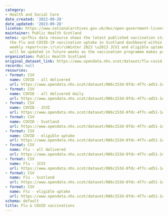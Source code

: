 ```yaml
---
category:
- Health and Social Care
date_created: '2022-09-28'
date_updated: '2023-09-28'
license: https://www.nationalarchives.gov.uk/doc/open-government-licence/version/3/
maintainer: Public Health Scotland
notes: <p>This data resource shows the latest published vaccination statistics from
  the Flu and COVID-19 vaccination uptake in Scotland dashboard within <a href="https://publichealthscotland.scot/publications/show-all-releases?id=102486">the
  weekly report</a>.\r\n\r\nWinter 2023 \u2013 JCVI and eligible uptake resources
  will be updated in future weeks as the vaccination programme makes progress.</p>
organization: Public Health Scotland
original_dataset_link: https://www.opendata.nhs.scot/dataset/flu-covid-vaccinations
records: null
resources:
- format: CSV
  name: COVID - all delivered
  url: https://www.opendata.nhs.scot/dataset/086c153d-0fdc-4f7c-ad51-1e856c094a0e/resource/2c11d860-efbc-4ce7-8740-20bdd10f62ef/download/weekly_covid_all_delivered_vacc_scot_20230928.csv
- format: CSV
  name: COVID - all delivered daily
  url: https://www.opendata.nhs.scot/dataset/086c153d-0fdc-4f7c-ad51-1e856c094a0e/resource/39c57ad5-158d-4405-80d0-ca3730b6fd8c/download/daily_covid_all_delivered_vacc_scot_20230406.csv
- format: CSV
  name: COVID - JCVI
  url: https://www.opendata.nhs.scot/dataset/086c153d-0fdc-4f7c-ad51-1e856c094a0e/resource/32e88ef9-8d36-4ec9-a43b-e014bed93599/download/weekly_covid_vacc_jcvi_20230706.csv
- format: CSV
  name: COVID - Scotland
  url: https://www.opendata.nhs.scot/dataset/086c153d-0fdc-4f7c-ad51-1e856c094a0e/resource/6978457e-f619-491c-885d-f60e90e81cbd/download/weekly_covid_vacc_scot_20230928.csv
- format: CSV
  name: COVID - eligible uptake
  url: https://www.opendata.nhs.scot/dataset/086c153d-0fdc-4f7c-ad51-1e856c094a0e/resource/831b8008-7635-4774-8bf1-495985965546/download/weekly_covid_vacc_eligible_uptake_hb_20230706.csv
- format: CSV
  name: Flu - all delivered
  url: https://www.opendata.nhs.scot/dataset/086c153d-0fdc-4f7c-ad51-1e856c094a0e/resource/dcf1b618-e42f-4020-b8ea-e4255bf7d8c1/download/weekly_flu_all_delivered_vacc_scot_20230928.csv
- format: CSV
  name: Flu - JCVI
  url: https://www.opendata.nhs.scot/dataset/086c153d-0fdc-4f7c-ad51-1e856c094a0e/resource/ccb8a2a6-4124-4bb9-9efb-e8e17a36322b/download/weekly_flu_vacc_jcvi_20230406.csv
- format: CSV
  name: Flu - Scotland
  url: https://www.opendata.nhs.scot/dataset/086c153d-0fdc-4f7c-ad51-1e856c094a0e/resource/85d57884-b4a9-4104-bcc7-6eae5a4310b8/download/weekly_flu_vacc_scot_20230928.csv
- format: CSV
  name: Flu - eligible uptake
  url: https://www.opendata.nhs.scot/dataset/086c153d-0fdc-4f7c-ad51-1e856c094a0e/resource/ae1cd4fd-5658-47b5-8e0a-2274627682d5/download/weekly_flu_vacc_eligible_uptake_hb_20230406.csv
schema: default
title: Flu & COVID vaccinations
---
```

